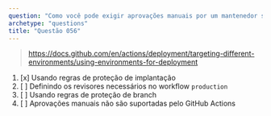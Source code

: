 ```yaml
---
question: "Como você pode exigir aprovações manuais por um mantenedor se a execução do workflow estiver direcionada para o ambiente `production`?"
archetype: "questions"
title: "Questão 056"
---
```


> https://docs.github.com/en/actions/deployment/targeting-different-environments/using-environments-for-deployment
1. [x] Usando regras de proteção de implantação
1. [ ] Definindo os revisores necessários no workflow `production`
1. [ ] Usando regras de proteção de branch
1. [ ] Aprovações manuais não são suportadas pelo GitHub Actions
